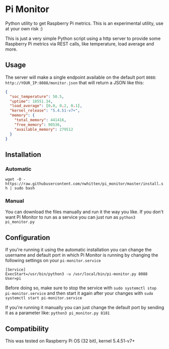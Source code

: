 # Pi Monitor

Python utility to get Raspberry Pi metrics. This is an experimental utility, use at your own risk :)

This is just a very simple Python script using a http server to provide some Raspberry Pi metrics via REST calls, like temperature, load average and more.

## Usage

The server will make a single endpoint available on the default port `8088`:
`http://YOUR_IP:8088/monitor.json` that will return a JSON like this:

```json
{
  "soc_temperature": 50.5,
  "uptime": 18551.34,
  "load_average": [0.0, 0.2, 0.1],
  "kernel_release": "5.4.51-v7+",
  "memory": {
    "total_memory": 441416,
    "free_memory": 90536,
    "available_memory": 279512
  }
}
```

## Installation

### Automatic

`wget -O - https://raw.githubusercontent.com/nwhitten/pi_monitor/master/install.sh | sudo bash`

### Manual

You can download the files manually and run it the way you like. If you don't want Pi Monitor to run as a service you can just run as `python3 pi_monitor.py`

## Configuration

If you're running it using the automatic installation you can change the username and default port in which Pi Monitor is running by changing the following settings on your `pi-monitor.service`

```
[Service]
ExecStart=/usr/bin/python3 -u /usr/local/bin/pi-monitor.py 8088
User=pi
```

Before doing so, make sure to stop the service with
`sudo systemctl stop pi-monitor.service`
and then start it again after your changes with
`sudo systemctl start pi-monitor.service`

If you're running it manually you can just change the default port by sending it as a parameter like:
`python3 pi_monitor.py 8181`

## Compatibility

This was tested on Raspberry Pi OS (32 bit), kernel 5.4.51-v7+

